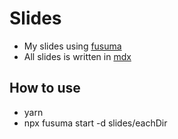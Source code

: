 # Slides

- My slides using [fusuma](https://github.com/hiroppy/fusuma)
- All slides is written in [mdx](https://github.com/mdx-js/mdx)

## How to use

- yarn
- npx fusuma start -d slides/eachDir